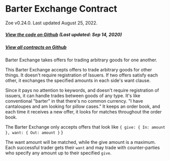

Barter Exchange Contract [​](#barter-exchange-contract)
=======================================================

 Zoe v0.24.0. Last updated August 25, 2022. 
##### [View the code on Github](https://github.com/Agoric/agoric-sdk/blob/a564c6081976d7b66b3cdf54e0ba8903c8f1ee6d/packages/zoe/src/contracts/barterExchange.js) (Last updated: Sep 14, 2020) [​](#view-the-code-on-github-last-updated-sep-14-2020)

##### [View all contracts on Github](https://github.com/Agoric/agoric-sdk/tree/master/packages/zoe/src/contracts) [​](#view-all-contracts-on-github)

Barter Exchange takes offers for trading arbitrary goods for one another.

This Barter Exchange accepts offers to trade arbitrary goods for other things. It doesn't require registration of Issuers. If two offers satisfy each other, it exchanges the specified amounts in each side's want clause.

Since it pays no attention to keywords, and doesn't require registration of issuers, it can handle trades between goods of any type. It's like conventional "barter" in that there's no common currency. "I have cantaloupes and am looking for pillow cases." It keeps an order book, and each time it receives a new offer, it looks for matches throughout the order book.

The Barter Exchange only accepts offers that look like `{ give: { In: amount }, want: { Out: amount }` }

The want amount will be matched, while the give amount is a maximum. Each successful trader gets their `want` and may trade with counter-parties who specify any amount up to their specified `give`.

